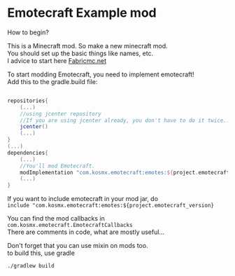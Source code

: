 # Emotecraft Example mod

How to begin?

This is a Minecraft mod. So make a new minecraft mod.  
You should set up the basic things like names, etc.  
I advice to start here [Fabricmc.net](https://fabricmc.net/wiki/tutorial:setup)

To start modding Emotecraft, you need to implement emotecraft!  
Add this to the gradle.build file:  

```groovy

repositories{
	(...)
	//using jcenter repository
	//If you are using jcenter already, you don't have to do it twice...
	jcenter()
	(...)
}
(...)
dependencies{
    (...)
	//You'll mod Emotecraft.
	modImplementation "com.kosmx.emotecraft:emotes:${project.emotecraft_version}"
    (...)
}
```

If you want to include emotecraft in your mod jar, do  
`include "com.kosmx.emotecraft:emotes:${project.emotecraft_version}`


You can find the mod callbacks in `com.kosmx.emotecraft.EmotecraftCallbacks`  
There are comments in code, what are mostly useful...

Don't forget that you can use mixin on mods too.  
to build this, use gradle
```bash
./gradlew build
```
